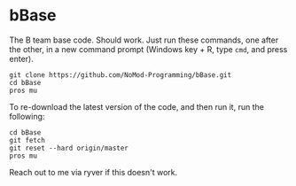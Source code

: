 # bBase
The B team base code. Should work. Just run these commands, one after the other, in a new command prompt (Windows key + R, type `cmd`, and press enter).


```
git clone https://github.com/NoMod-Programming/bBase.git
cd bBase
pros mu
```

To re-download the latest version of the code, and then run it, run the following:

```
cd bBase
git fetch
git reset --hard origin/master
pros mu
```

Reach out to me via ryver if this doesn't work.
